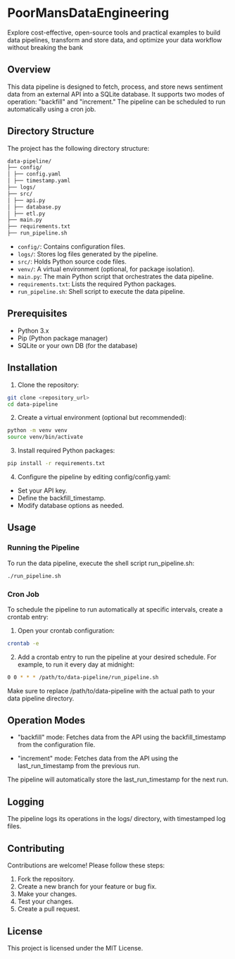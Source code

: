 # PoorMansDataEngineering
Explore cost-effective, open-source tools and practical examples to build data pipelines, transform and store data, and optimize your data workflow without breaking the bank

## Overview

This data pipeline is designed to fetch, process, and store news sentiment data from an external API into a SQLite database. It supports two modes of operation: "backfill" and "increment." The pipeline can be scheduled to run automatically using a cron job.

## Directory Structure

The project has the following directory structure:

```bash
data-pipeline/
├── config/
│ ├── config.yaml
│ ├── timestamp.yaml
├── logs/
├── src/
│ ├── api.py
│ ├── database.py
│ ├── etl.py
├── main.py
├── requirements.txt
├── run_pipeline.sh
```

- `config/`: Contains configuration files.
- `logs/`: Stores log files generated by the pipeline.
- `src/`: Holds Python source code files.
- `venv/`: A virtual environment (optional, for package isolation).
- `main.py`: The main Python script that orchestrates the data pipeline.
- `requirements.txt`: Lists the required Python packages.
- `run_pipeline.sh`: Shell script to execute the data pipeline.


## Prerequisites

- Python 3.x
- Pip (Python package manager)
- SQLite or your own DB (for the database)

## Installation

1. Clone the repository:

```bash
git clone <repository_url>
cd data-pipeline
```

2. Create a virtual environment (optional but recommended):
```bash
python -m venv venv
source venv/bin/activate
```

3. Install required Python packages:
```bash
pip install -r requirements.txt
```

4. Configure the pipeline by editing config/config.yaml:
- Set your API key.
- Define the backfill_timestamp.
- Modify database options as needed.

## Usage

### Running the Pipeline
To run the data pipeline, execute the shell script run_pipeline.sh:
```bash
./run_pipeline.sh
```

### Cron Job
To schedule the pipeline to run automatically at specific intervals, create a crontab entry:

1. Open your crontab configuration:
```bash
crontab -e
```

2. Add a crontab entry to run the pipeline at your desired schedule. For example, to run it every day at midnight:
```bash
0 0 * * * /path/to/data-pipeline/run_pipeline.sh
```
Make sure to replace /path/to/data-pipeline with the actual path to your data pipeline directory.

## Operation Modes

- "backfill" mode: Fetches data from the API using the backfill_timestamp from the configuration file.

- "increment" mode: Fetches data from the API using the last_run_timestamp from the previous run.

The pipeline will automatically store the last_run_timestamp for the next run.

## Logging

The pipeline logs its operations in the logs/ directory, with timestamped log files.

## Contributing

Contributions are welcome! Please follow these steps:

1. Fork the repository.
2. Create a new branch for your feature or bug fix.
3. Make your changes.
4. Test your changes.
5. Create a pull request.

## License

This project is licensed under the MIT License.